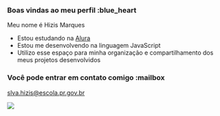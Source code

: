 ### Boas vindas ao meu perfil :blue_heart

Meu nome é Hizis Marques

- Estou estudando na [Alura](https://www.alura.com.br)
- Estou me desenvolvendo na linguagem JavaScript
- Utilizo esse espaço para minha organização e compartilhamento dos meus projetos desenvolvidos

### Você pode entrar em contato comigo :mailbox

slva.hizis@escola.pr.gov.br

![](https://media.tenor.com/8PQmXxt-NtEAAAAM/barbie-diy.gif)
